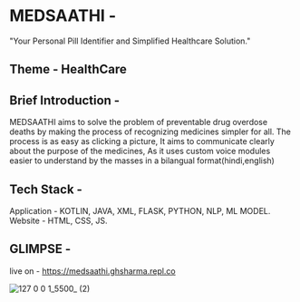 
# MEDSAATHI -
"Your Personal Pill Identifier and Simplified Healthcare Solution."

## Theme - HealthCare

## Brief Introduction -
MEDSAATHI aims to solve the problem of preventable drug overdose deaths by making the process of recognizing medicines simpler for all. The process is as easy as clicking a picture, It aims to communicate clearly about the purpose of the medicines, As it uses custom voice modules easier to understand by the masses in a bilangual format(hindi,english)

## Tech Stack -
Application - KOTLIN, JAVA, XML, FLASK, PYTHON, NLP, ML MODEL.
Website - HTML, CSS, JS.

## GLIMPSE -

live on - https://medsaathi.ghsharma.repl.co

![127 0 0 1_5500_ (2)](https://user-images.githubusercontent.com/95496933/229327596-e6d32eb5-d3bf-475c-acc1-29fcfc13a784.png)
